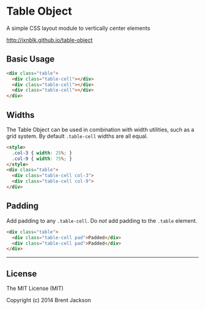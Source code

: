# Table Object
A simple CSS layout module to vertically center elements

http://jxnblk.github.io/table-object

## Basic Usage

``` html
<div class="table">
  <div class="table-cell"></div>
  <div class="table-cell"></div>
  <div class="table-cell"></div>
</div>
```

## Widths
The Table Object can be used in combination with width utilities, such as a grid system.
By default `.table-cell` widths are all equal.

``` html
<style>
  .col-3 { width: 25%; }
  .col-9 { width: 75%; }
</style>
<div class="table">
  <div class="table-cell col-3">
  <div class="table-cell col-9">
</div>
```

## Padding
Add padding to any `.table-cell`. Do *not* add padding to the `.table` element.

``` html
<div class="table">
  <div class="table-cell pad">Padded</div>
  <div class="table-cell pad">Padded</div>
</div>
```

---

## License
The MIT License (MIT)

Copyright (c) 2014 Brent Jackson

